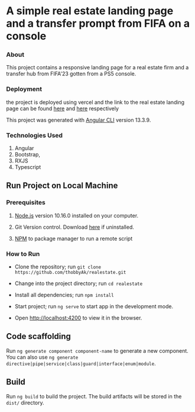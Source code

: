 # A simple real estate landing page and a transfer prompt from FIFA on a console

### About

This project contains a responsive landing page for a real estate firm and a transfer hub from FIFA'23 gotten from a PS5 console.

### Deployment

the project is deployed using vercel and the link to the real estate landing page can be found [here]() and [here](https://real-estate-football.vercel.app/#/football) respectively

This project was generated with [Angular CLI](https://github.com/angular/angular-cli) version 13.3.9.

### Technologies Used

1. Angular
2. Bootstrap,
3. RXJS
4. Typescript

## Run Project on Local Machine

### Prerequisites

1. [Node.js](https://nodejs.org/) version 10.16.0 installed on your computer.

2. Git Version control. Download [here](https://git-scm.com/downloads) if uninstalled.
3. [NPM](https://www.npmjs.com/) to package manager to run a remote script

### How to Run

- Clone the repository; run `git clone https://github.com/thobbyAk/realestate.git`

- Change into the project directory; run `cd realestate`

- Install all dependencies; run `npm install`

- Start project; run `ng serve` to start app in the development mode.

- Open [http://localhost:4200](http://localhost:4200) to view it in the browser.

## Code scaffolding

Run `ng generate component component-name` to generate a new component. You can also use `ng generate directive|pipe|service|class|guard|interface|enum|module`.

## Build

Run `ng build` to build the project. The build artifacts will be stored in the `dist/` directory.
